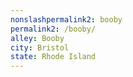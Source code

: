 ```yaml
---
﻿nonslashpermalink2: booby
permalink2: /booby/
alley: Booby
city: Bristol
state: Rhode Island
---
```

